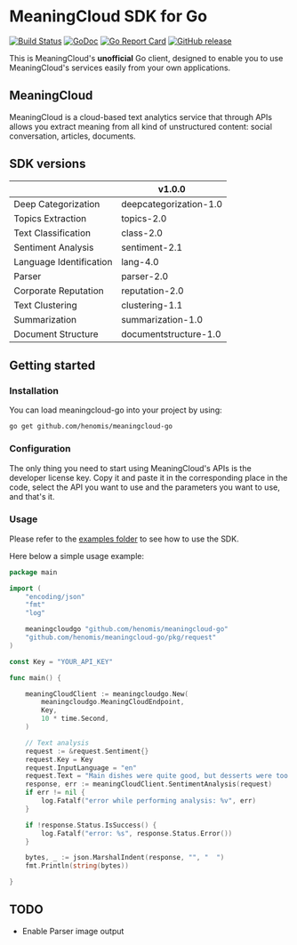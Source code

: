 # MeaningCloud SDK for Go


[![Build Status](https://github.com/henomis/meaningcloud-go/actions/workflows/test.yml/badge.svg?branch=main)](https://github.com/henomis/meaningcloud-go/actions/workflows/test.yml?query=branch%3Amain) [![GoDoc](https://godoc.org/github.com/henomis/meaningcloud-go?status.svg)](https://godoc.org/github.com/henomis/meaningcloud-go) [![Go Report Card](https://goreportcard.com/badge/github.com/henomis/meaningcloud-go)](https://goreportcard.com/report/github.com/henomis/meaningcloud-go) [![GitHub release](https://img.shields.io/github/release/henomis/meaningcloud-go.svg)](https://github.com/henomis/meaningcloud-go/releases)

This is MeaningCloud's **unofficial** Go client, designed to enable you to use MeaningCloud's services easily from your own applications.

## MeaningCloud

MeaningCloud is a cloud-based text analytics service that through APIs allows you extract meaning from all kind of unstructured content: social conversation, articles, documents.

## SDK versions


|                          | v1.0.0                 |
|--------------------------|------------------------|
| Deep Categorization      | deepcategorization-1.0 |
| Topics Extraction        | topics-2.0             |
| Text Classification      | class-2.0              |
| Sentiment Analysis       | sentiment-2.1          |
| Language Identification  | lang-4.0               |
| Parser                   | parser-2.0             |
| Corporate Reputation     | reputation-2.0         |
| Text Clustering          | clustering-1.1		    |
| Summarization            | summarization-1.0      |
| Document Structure       | documentstructure-1.0  |



## Getting started

### Installation

You can load meaningcloud-go into your project by using:
```
go get github.com/henomis/meaningcloud-go
```


### Configuration

The only thing you need to start using MeaningCloud's APIs is the developer license key. Copy it and paste it in the corresponding place in the code, select the API you want to use and the parameters you want to use, and that's it.


### Usage

Please refer to the [examples folder](examples/) to see how to use the SDK.

Here below a simple usage example:

```go
package main

import (
	"encoding/json"
	"fmt"
	"log"

	meaningcloudgo "github.com/henomis/meaningcloud-go"
	"github.com/henomis/meaningcloud-go/pkg/request"
)

const Key = "YOUR_API_KEY"

func main() {

	meaningCloudClient := meaningcloudgo.New(
		meaningcloudgo.MeaningCloudEndpoint,
		Key,
		10 * time.Second,
	)

	// Text analysis
	request := &request.Sentiment{}
	request.Key = Key
	request.InputLanguage = "en"
	request.Text = "Main dishes were quite good, but desserts were too sweet for me."
	response, err := meaningCloudClient.SentimentAnalysis(request)
	if err != nil {
		log.Fatalf("error while performing analysis: %v", err)
	}

	if !response.Status.IsSuccess() {
		log.Fatalf("error: %s", response.Status.Error())
	}

	bytes, _ := json.MarshalIndent(response, "", "  ")
	fmt.Println(string(bytes))

}
```

## TODO

- Enable Parser image output